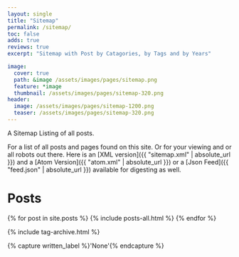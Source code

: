 ```yaml
---
layout: single
title: "Sitemap"
permalink: /sitemap/
toc: false
adds: true
reviews: true
excerpt: "Sitemap with Post by Catagories, by Tags and by Years"

image:
  cover: true
  path: &image /assets/images/pages/sitemap.png
  feature: *image
  thumbnail: /assets/images/pages/sitemap-320.png
header:
  image: /assets/images/pages/sitemap-1200.png
  teaser: /assets/images/pages/sitemap-320.png
---
```


A Sitemap Listing of all posts.

For a list of all posts and pages found on this site. Or for your viewing and or all robots out there. Here is an [XML version]({{ "sitemap.xml" | absolute_url }}) and a [Atom Version]({{ "atom.xml" | absolute_url }}) or a [Json Feed]({{ "feed.json" | absolute_url }}) available for digesting as well.

# Posts

{% for post in site.posts %}
  {% include posts-all.html %}
{% endfor %}

{% include tag-archive.html %}

{% capture written_label %}'None'{% endcapture %}